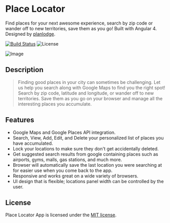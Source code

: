 # Place Locator

Find places for your next awesome experience, search by zip code or wander off to new territories, save them as you go! Built with Angular 4. Designed by [planlodge](http://planlodge.com).

[![Build Status](https://travis-ci.org/stevenbenner/jquery-powertip.svg?branch=master)](https://travis-ci.org/stevenbenner/jquery-powertip)
![License](https://img.shields.io/packagist/l/doctrine/orm.svg)

![Image](https://github.com/planlodge/Place-Locator/blob/master/screen1.png?raw=true)

## Description

> Finding good places in your city can sometimes be challenging. Let us help you search along with Google Maps to find you the right spot! Search by zip code, latitude and longitude, or wander off to new territories. Save them as you go on your browser and manage all the interesting places you accumulate.

## Features

- Google Maps and Google Places API integration.
- Search, View, Add, Edit, and Delete your personalized list of places you have accumulated.
- Lock your locations to make sure they don't get accidentally deleted.
- Get suggested search results from google containing places such as airports, gyms, malls, gas stations, and much more.
- Browser will automatically save the last location you were searching at for easier use when you come back to the app.
- Responsive and works great on a wide variety of browsers.
- UI design that is flexible; locations panel width can be controlled by the user.

## License

Place Locator App is licensed under the [MIT license](http://opensource.org/licenses/MIT).
